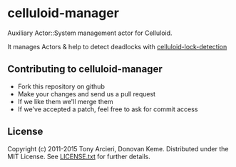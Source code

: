 # celluloid-manager

Auxiliary Actor::System management actor for Celluloid.

It manages Actors & help to detect deadlocks with [celluloid-lock-detection](https://github.com/celluloid/celluloid-lock-detection)

Contributing to celluloid-manager
---------------------------------

* Fork this repository on github
* Make your changes and send us a pull request
* If we like them we'll merge them
* If we've accepted a patch, feel free to ask for commit access

License
-------

Copyright (c) 2011-2015 Tony Arcieri, Donovan Keme.
Distributed under the MIT License. See [LICENSE.txt](https://github.com/celluloid/celluloid-manager/blob/master/LICENSE.txt) for further details.
